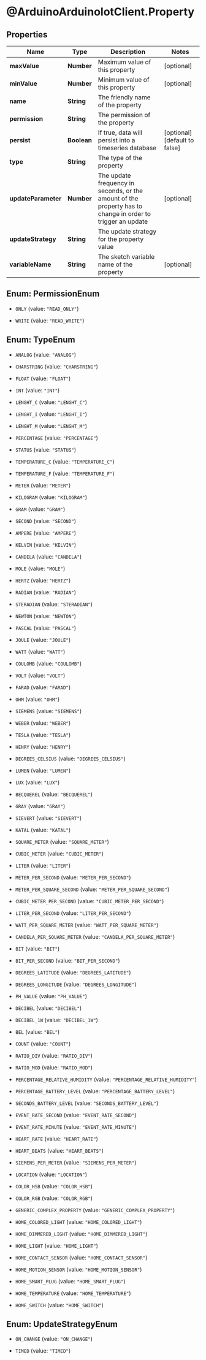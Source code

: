 # @ArduinoArduinoIotClient.Property

## Properties

Name | Type | Description | Notes
------------ | ------------- | ------------- | -------------
**maxValue** | **Number** | Maximum value of this property | [optional] 
**minValue** | **Number** | Minimum value of this property | [optional] 
**name** | **String** | The friendly name of the property | 
**permission** | **String** | The permission of the property | 
**persist** | **Boolean** | If true, data will persist into a timeseries database | [optional] [default to false]
**type** | **String** | The type of the property | 
**updateParameter** | **Number** | The update frequency in seconds, or the amount of the property has to change in order to trigger an update | [optional] 
**updateStrategy** | **String** | The update strategy for the property value | 
**variableName** | **String** | The  sketch variable name of the property | [optional] 



## Enum: PermissionEnum


* `ONLY` (value: `"READ_ONLY"`)

* `WRITE` (value: `"READ_WRITE"`)





## Enum: TypeEnum


* `ANALOG` (value: `"ANALOG"`)

* `CHARSTRING` (value: `"CHARSTRING"`)

* `FLOAT` (value: `"FLOAT"`)

* `INT` (value: `"INT"`)

* `LENGHT_C` (value: `"LENGHT_C"`)

* `LENGHT_I` (value: `"LENGHT_I"`)

* `LENGHT_M` (value: `"LENGHT_M"`)

* `PERCENTAGE` (value: `"PERCENTAGE"`)

* `STATUS` (value: `"STATUS"`)

* `TEMPERATURE_C` (value: `"TEMPERATURE_C"`)

* `TEMPERATURE_F` (value: `"TEMPERATURE_F"`)

* `METER` (value: `"METER"`)

* `KILOGRAM` (value: `"KILOGRAM"`)

* `GRAM` (value: `"GRAM"`)

* `SECOND` (value: `"SECOND"`)

* `AMPERE` (value: `"AMPERE"`)

* `KELVIN` (value: `"KELVIN"`)

* `CANDELA` (value: `"CANDELA"`)

* `MOLE` (value: `"MOLE"`)

* `HERTZ` (value: `"HERTZ"`)

* `RADIAN` (value: `"RADIAN"`)

* `STERADIAN` (value: `"STERADIAN"`)

* `NEWTON` (value: `"NEWTON"`)

* `PASCAL` (value: `"PASCAL"`)

* `JOULE` (value: `"JOULE"`)

* `WATT` (value: `"WATT"`)

* `COULOMB` (value: `"COULOMB"`)

* `VOLT` (value: `"VOLT"`)

* `FARAD` (value: `"FARAD"`)

* `OHM` (value: `"OHM"`)

* `SIEMENS` (value: `"SIEMENS"`)

* `WEBER` (value: `"WEBER"`)

* `TESLA` (value: `"TESLA"`)

* `HENRY` (value: `"HENRY"`)

* `DEGREES_CELSIUS` (value: `"DEGREES_CELSIUS"`)

* `LUMEN` (value: `"LUMEN"`)

* `LUX` (value: `"LUX"`)

* `BECQUEREL` (value: `"BECQUEREL"`)

* `GRAY` (value: `"GRAY"`)

* `SIEVERT` (value: `"SIEVERT"`)

* `KATAL` (value: `"KATAL"`)

* `SQUARE_METER` (value: `"SQUARE_METER"`)

* `CUBIC_METER` (value: `"CUBIC_METER"`)

* `LITER` (value: `"LITER"`)

* `METER_PER_SECOND` (value: `"METER_PER_SECOND"`)

* `METER_PER_SQUARE_SECOND` (value: `"METER_PER_SQUARE_SECOND"`)

* `CUBIC_METER_PER_SECOND` (value: `"CUBIC_METER_PER_SECOND"`)

* `LITER_PER_SECOND` (value: `"LITER_PER_SECOND"`)

* `WATT_PER_SQUARE_METER` (value: `"WATT_PER_SQUARE_METER"`)

* `CANDELA_PER_SQUARE_METER` (value: `"CANDELA_PER_SQUARE_METER"`)

* `BIT` (value: `"BIT"`)

* `BIT_PER_SECOND` (value: `"BIT_PER_SECOND"`)

* `DEGREES_LATITUDE` (value: `"DEGREES_LATITUDE"`)

* `DEGREES_LONGITUDE` (value: `"DEGREES_LONGITUDE"`)

* `PH_VALUE` (value: `"PH_VALUE"`)

* `DECIBEL` (value: `"DECIBEL"`)

* `DECIBEL_1W` (value: `"DECIBEL_1W"`)

* `BEL` (value: `"BEL"`)

* `COUNT` (value: `"COUNT"`)

* `RATIO_DIV` (value: `"RATIO_DIV"`)

* `RATIO_MOD` (value: `"RATIO_MOD"`)

* `PERCENTAGE_RELATIVE_HUMIDITY` (value: `"PERCENTAGE_RELATIVE_HUMIDITY"`)

* `PERCENTAGE_BATTERY_LEVEL` (value: `"PERCENTAGE_BATTERY_LEVEL"`)

* `SECONDS_BATTERY_LEVEL` (value: `"SECONDS_BATTERY_LEVEL"`)

* `EVENT_RATE_SECOND` (value: `"EVENT_RATE_SECOND"`)

* `EVENT_RATE_MINUTE` (value: `"EVENT_RATE_MINUTE"`)

* `HEART_RATE` (value: `"HEART_RATE"`)

* `HEART_BEATS` (value: `"HEART_BEATS"`)

* `SIEMENS_PER_METER` (value: `"SIEMENS_PER_METER"`)

* `LOCATION` (value: `"LOCATION"`)

* `COLOR_HSB` (value: `"COLOR_HSB"`)

* `COLOR_RGB` (value: `"COLOR_RGB"`)

* `GENERIC_COMPLEX_PROPERTY` (value: `"GENERIC_COMPLEX_PROPERTY"`)

* `HOME_COLORED_LIGHT` (value: `"HOME_COLORED_LIGHT"`)

* `HOME_DIMMERED_LIGHT` (value: `"HOME_DIMMERED_LIGHT"`)

* `HOME_LIGHT` (value: `"HOME_LIGHT"`)

* `HOME_CONTACT_SENSOR` (value: `"HOME_CONTACT_SENSOR"`)

* `HOME_MOTION_SENSOR` (value: `"HOME_MOTION_SENSOR"`)

* `HOME_SMART_PLUG` (value: `"HOME_SMART_PLUG"`)

* `HOME_TEMPERATURE` (value: `"HOME_TEMPERATURE"`)

* `HOME_SWITCH` (value: `"HOME_SWITCH"`)





## Enum: UpdateStrategyEnum


* `ON_CHANGE` (value: `"ON_CHANGE"`)

* `TIMED` (value: `"TIMED"`)




